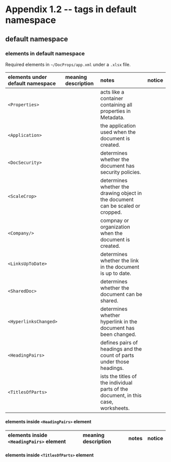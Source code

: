 # Appendix 1.2 -- tags in default namespace
## default namespace
### elements in default namespace
Required elements in `~/DocProps/app.xml` under a `.xlsx` file.

| elements under default namespace | meaning description | notes | notice |
| :-- | :-- | :-- | :-- |
| `<Properties>` | | acts like a container containing all properties in Metadata. | | |
| `<Application>` | | the application used when the document is created. | | |
| `<DocSecurity>` | | determines whether the document has security policies. | | |
| `<ScaleCrop>` | | determines whether the drawing object in the document can be scaled or cropped. | | |
| `<Company/>` | | compnay or organization when the document is created. | | |
| `<LinksUpToDate>` | | determines whether the link in the document is up to date. | | |
| `<SharedDoc>` | | determines whether the document can be shared. | | |
| `<HyperlinksChanged>` | | determines whether hyperlink in the document has been changed. | | |
| `<HeadingPairs>` | | defines pairs of headings and the count of parts under those headings. | | |
| `<TitlesOfParts>` | | ists the titles of the individual parts of the document, in this case, worksheets. | | |

#### elements inside `<HeadingPairs>` element

| elements inside `<HeadingPairs>` element | meaning description | notes | notice |
| :-- | :-- | :-- | :-- |

#### elements inside `<TitlesOfParts>` element


